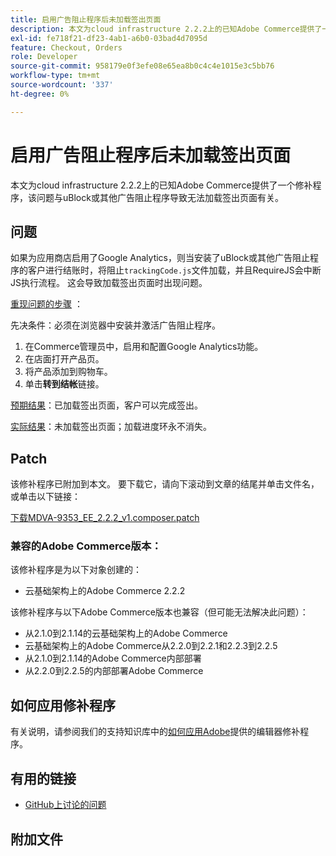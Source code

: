 ```yaml
---
title: 启用广告阻止程序后未加载签出页面
description: 本文为cloud infrastructure 2.2.2上的已知Adobe Commerce提供了一个修补程序，该问题与uBlock或其他广告阻止程序导致无法加载签出页面有关。
exl-id: fe718f21-df23-4ab1-a6b0-03bad4d7095d
feature: Checkout, Orders
role: Developer
source-git-commit: 958179e0f3efe08e65ea8b0c4c4e1015e3c5bb76
workflow-type: tm+mt
source-wordcount: '337'
ht-degree: 0%

---
```


# 启用广告阻止程序后未加载签出页面

本文为cloud infrastructure 2.2.2上的已知Adobe Commerce提供了一个修补程序，该问题与uBlock或其他广告阻止程序导致无法加载签出页面有关。

## 问题

如果为应用商店启用了Google Analytics，则当安装了uBlock或其他广告阻止程序的客户进行结账时，将阻止`trackingCode.js`文件加载，并且RequireJS会中断JS执行流程。 这会导致加载签出页面时出现问题。

<u>重现问题的步骤</u> ：

先决条件：必须在浏览器中安装并激活广告阻止程序。

1. 在Commerce管理员中，启用和配置Google Analytics功能。
1. 在店面打开产品页。
1. 将产品添加到购物车。
1. 单击&#x200B;**转到结帐**&#x200B;链接。

<u>预期结果</u>：已加载签出页面，客户可以完成签出。

<u>实际结果</u>：未加载签出页面；加载进度环永不消失。

## Patch

该修补程序已附加到本文。 要下载它，请向下滚动到文章的结尾并单击文件名，或单击以下链接：

[下载MDVA-9353\_EE\_2.2.2\_v1.composer.patch](assets/MDVA-9353_EE_2.2.2_v1.composer.patch.zip)

### 兼容的Adobe Commerce版本：

该修补程序是为以下对象创建的：

* 云基础架构上的Adobe Commerce 2.2.2

该修补程序与以下Adobe Commerce版本也兼容（但可能无法解决此问题）：

* 从2.1.0到2.1.14的云基础架构上的Adobe Commerce
* 云基础架构上的Adobe Commerce从2.2.0到2.2.1和2.2.3到2.2.5
* 从2.1.0到2.1.14的Adobe Commerce内部部署
* 从2.2.0到2.2.5的内部部署Adobe Commerce

## 如何应用修补程序

有关说明，请参阅我们的支持知识库中的[如何应用Adobe](/help/how-to/general/how-to-apply-a-composer-patch-provided-by-magento.md)提供的编辑器修补程序。

## 有用的链接

* [GitHub上讨论的问题](https://github.com/magento/magento2/pull/13061)

## 附加文件
